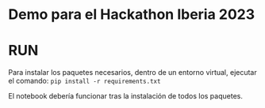 # Demo para el Hackathon Iberia 2023

# RUN
Para instalar los paquetes necesarios, dentro de un entorno virtual, ejecutar el comando:
```pip install -r requirements.txt```

El notebook debería funcionar tras la instalación de todos los paquetes.
